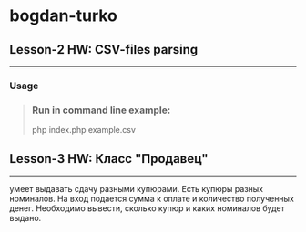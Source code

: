 bogdan-turko
============

## Lesson-2 HW: CSV-files parsing
-------------
### Usage
> ### Run in command line example:
> php index.php example.csv


## Lesson-3 HW: Класс "Продавец"
-------------
умеет выдавать сдачу разными купюрами. Есть купюры разных номиналов. 
На вход подается сумма к оплате и количество полученных денег. Необходимо вывести, 
сколько купюр и каких номиналов будет выдано.						
